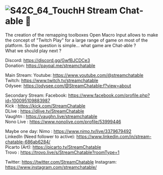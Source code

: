 
 
 # ![S42C_64_TouchH](https://github.com/StreamChatable/Streamchatable/assets/140426252/dd0aecbe-5068-427b-bda9-0e065ecdac47)  Stream Chat-able 👋



 
The creation of the remapping toolboxes Open Macro Input allows to make the concept of "Twitch Play" for a large range of game on most of the platform.
So the question is simple... what game are Chat-able ?  
What we should play next ?   

Discord: https://discord.gg/GwfBJCDCe3  
Donation: https://paypal.me/streamchatable

Main Stream:
Youtube: https://www.youtube.com/@streamchatable  
Twitch: https://www.twitch.tv/streamchatable  
Odysee: https://odysee.com/@StreamChatable:f?view=about

Secondary Stream:
Facebook: https://www.facebook.com/profile.php?id=100095109883987    
Kick : https://kick.com/StreamChatable  
DLive : https://dlive.tv/StreamChatable  
Vaughtn : https://vaughn.live/streamchatable  
Nono Live : https://www.nonolive.com/profile/53999446  

Maybe one day:
Nimo : https://www.nimo.tv/live/3379679492  
LinkedIn (Need follower to active): https://www.linkedin.com/in/stream-chatable-686ab6284/  
Picarto (Art): https://picarto.tv/StreamChatable  
Trovo : https://trovo.live/s/StreamChatable?roomType=1  


Twitter: https://twitter.com/StreamChatable
Instagram: https://www.instagram.com/streamchatable/
